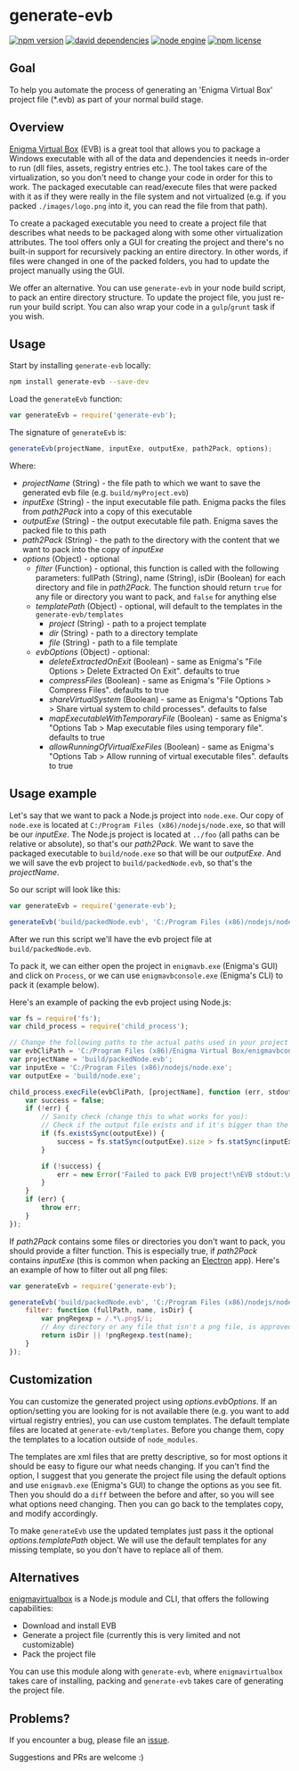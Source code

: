 # generate-evb

[![npm version](https://img.shields.io/npm/v/generate-evb.svg)](https://www.npmjs.com/package/generate-evb)
[![david dependencies](https://img.shields.io/david/etiktin/node-generate-evb.svg)](https://raw.githubusercontent.com/etiktin/node-generate-evb/master/package.json)
[![node engine](https://img.shields.io/node/v/generate-evb.svg)](https://raw.githubusercontent.com/etiktin/node-generate-evb/master/package.json)
[![npm license](https://img.shields.io/npm/l/generate-evb.svg)](https://raw.githubusercontent.com/etiktin/node-generate-evb/master/LICENSE)

## Goal
To help you automate the process of generating an 'Enigma Virtual Box' project file (*.evb) as part of your normal build
stage.

## Overview
[Enigma Virtual Box](http://enigmaprotector.com/en/aboutvb.html) (EVB) is a great tool that allows you to package a
Windows executable with all of the data and dependencies it needs in-order to run (dll files, assets, registry entries
etc.). The tool takes care of the virtualization, so you don't need to change your code in order for this to work. The
packaged executable can read/execute files that were packed with it as if they were really in the file system and not
virtualized (e.g. if you packed `./images/logo.png` into it, you can read the file from that path).

To create a packaged executable you need to create a project file that describes what needs to be packaged along with
some other virtualization attributes. The tool offers only a GUI for creating the project and there's no built-in
support for recursively packing an entire directory. In other words, if files were changed in one of the packed folders,
you had to update the project manually using the GUI.

We offer an alternative. You can use `generate-evb` in your node build script, to pack an entire directory structure. To
update the project file, you just re-run your build script. You can also wrap your code in a `gulp`/`grunt` task if you
wish.

## Usage
Start by installing `generate-evb` locally:
```sh
npm install generate-evb --save-dev
```

Load the `generateEvb` function:
```javascript
var generateEvb = require('generate-evb');
```

The signature of `generateEvb` is:
```javascript
generateEvb(projectName, inputExe, outputExe, path2Pack, options);
```
Where:
- *projectName* (String) - the file path to which we want to save the generated evb file (e.g. `build/myProject.evb`)
- *inputExe* (String) - the input executable file path. Enigma packs the files from *path2Pack* into a copy of this
executable
- *outputExe* (String) - the output executable file path. Enigma saves the packed file to this path
- *path2Pack* (String) - the path to the directory with the content that we want to pack into the copy of *inputExe*
- *options* (Object) - optional
    - *filter* (Function) - optional, this function is called with the following parameters: fullPath (String), name
    (String), isDir (Boolean) for each directory and file in *path2Pack*. The function should return `true` for any file
    or directory you want to pack, and `false` for anything else
    - *templatePath* (Object) - optional, will default to the templates in the `generate-evb/templates`
        - *project* (String) - path to a project template
        - *dir* (String) - path to a directory template
        - *file* (String) - path to a file template
    - *evbOptions* (Object) - optional:
        - *deleteExtractedOnExit* (Boolean) - same as Enigma's "File Options > Delete Extracted On Exit". defaults to
        true
        - *compressFiles* (Boolean) - same as Enigma's "File Options > Compress Files". defaults to true
        - *shareVirtualSystem* (Boolean) - same as Enigma's "Options Tab > Share virtual system to child processes".
        defaults to false
        - *mapExecutableWithTemporaryFile* (Boolean) - same as Enigma's "Options Tab > Map executable files using
        temporary file". defaults to true
        - *allowRunningOfVirtualExeFiles* (Boolean) - same as Enigma's "Options Tab > Allow running of virtual
        executable files". defaults to true

## Usage example

Let's say that we want to pack a Node.js project into `node.exe`. Our copy of `node.exe` is located at
`C:/Program Files (x86)/nodejs/node.exe`, so that will be our *inputExe*. The Node.js project is located at `../foo`
(all paths can be relative or absolute), so that's our *path2Pack*. We want to save the packaged executable to
`build/node.exe` so that will be our *outputExe*. And we will save the evb project to `build/packedNode.evb`, so that's
the *projectName*.

So our script will look like this:

```javascript
var generateEvb = require('generate-evb');

generateEvb('build/packedNode.evb', 'C:/Program Files (x86)/nodejs/node.exe', 'build/node.exe', '../foo');
```
After we run this script we'll have the evb project file at `build/packedNode.evb`.

To pack it, we can either open the project in `enigmavb.exe` (Enigma's GUI) and click on `Process`, or we can use
`enigmavbconsole.exe` (Enigma's CLI) to pack it (example below).

Here's an example of packing the evb project using Node.js:
```javascript
var fs = require('fs');
var child_process = require('child_process');

// Change the following paths to the actual paths used in your project
var evbCliPath = 'C:/Program Files (x86)/Enigma Virtual Box/enigmavbconsole.exe';
var projectName = 'build/packedNode.evb';
var inputExe = 'C:/Program Files (x86)/nodejs/node.exe';
var outputExe = 'build/node.exe';

child_process.execFile(evbCliPath, [projectName], function (err, stdout, stderr) {
    var success = false;
    if (!err) {
        // Sanity check (change this to what works for you):
        // Check if the output file exists and if it's bigger than the input file
        if (fs.existsSync(outputExe)) {
            success = fs.statSync(outputExe).size > fs.statSync(inputExe).size;
        }

        if (!success) {
            err = new Error('Failed to pack EVB project!\nEVB stdout:\n' + stdout + '\nEVB stderr:\n' + stderr);
        }
    }
    if (err) {
    	throw err;
    }
});
```

If *path2Pack* contains some files or directories you don't want to pack, you should provide a filter function. This is
especially true, if *path2Pack* contains *inputExe* (this is common when packing an [Electron](http://electron.atom.io/)
app). Here's an example of how to filter out all png files:

```javascript
var generateEvb = require('generate-evb');

generateEvb('build/packedNode.evb', 'C:/Program Files (x86)/nodejs/node.exe', 'build/node.exe', '../foo', {
    filter: function (fullPath, name, isDir) {
        var pngRegexp = /.*\.png$/i;
        // Any directory or any file that isn't a png file, is approved
        return isDir || !pngRegexp.test(name);
    }
});
```

## Customization

You can customize the generated project using *options.evbOptions*. If an option/setting you are looking for is not
available there (e.g. you want to add virtual registry entries), you can use custom templates.
The default template files are located at `generate-evb/templates`.
Before you change them, copy the templates to a location outside of `node_modules`.

The templates are xml files that are pretty descriptive, so for most options it should be easy to figure our what needs
changing. If you can't find the option, I suggest that you generate the project file using the default options and
use `enigmavb.exe` (Enigma's GUI) to change the options as you see fit. Then you should do a `diff` between the before
and after, so you will see what options need changing. Then you can go back to the templates copy, and modify
accordingly.

To make `generateEvb` use the updated templates just pass it the optional *options.templatePath* object. We will use the
default templates for any missing template, so you don't have to replace all of them.

## Alternatives

[enigmavirtualbox](https://www.npmjs.com/package/enigmavirtualbox) is a Node.js module and CLI, that offers the
following capabilities:
- Download and install EVB
- Generate a project file (currently this is very limited and not customizable)
- Pack the project file

You can use this module along with `generate-evb`, where `enigmavirtualbox` takes care of installing, packing and
`generate-evb` takes care of generating the project file.

## Problems?

If you encounter a bug, please file an [issue](https://github.com/etiktin/node-generate-evb/issues).

Suggestions and PRs are welcome :)
